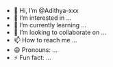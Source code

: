 - 👋 Hi, I’m @Adithya-xxx
- 👀 I’m interested in ...
- 🌱 I’m currently learning ...
- 💞️ I’m looking to collaborate on ...
- 📫 How to reach me ...
- 😄 Pronouns: ...
- ⚡ Fun fact: ...

<!---
Adithya-xxx/Adithya-xxx is a ✨ special ✨ repository because its `README.md` (this file) appears on your GitHub profile.
You can click the Preview link to take a look at your changes.
--->
